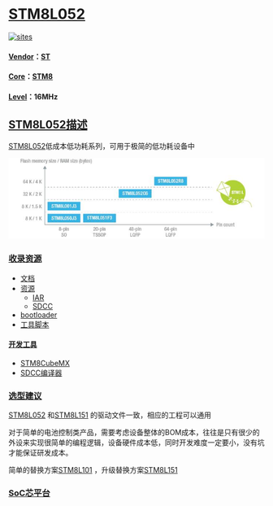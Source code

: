 ﻿# [STM8L052](https://github.com/SoCXin/STM8L052)

[![sites](http://182.61.61.133/link/resources/SoC.png)](http://www.SoC.Xin)

#### [Vendor](https://github.com/SoCXin/Vendor)：[ST](https://github.com/SoCXin/ST)
#### [Core](https://github.com/SoCXin/STM8)：[STM8](https://github.com/SoCXin/STM8)
#### [Level](https://github.com/SoCXin/Level)：16MHz

## [STM8L052描述](https://github.com/SoCXin/STM8L052/wiki)

[STM8L052](https://github.com/SoCXin/STM8L052)低成本低功耗系列，可用于极简的低功耗设备中

[![sites](docs/STM8L051.png)](https://www.st.com/zh/microcontrollers-microprocessors/stm8l-value-line.html)

### [收录资源](https://github.com/SoCXin/STM8L052)

* [文档](docs/)
* [资源](src/)
    * [IAR](src/IAR)
    * [SDCC](src/SDCC)
* [bootloader](bootloader/)
* [工具脚本](tools/)


#### [开发工具](https://github.com/SoCXin)

* [STM8CubeMX](https://www.st.com/zh/development-tools/stm8cubemx.html)
* [SDCC编译器](http://sdcc.sourceforge.net/)

### [选型建议](https://github.com/SoCXin)

[STM8L052](https://github.com/SoCXin/STM8L052) 和[STM8L151](https://github.com/SoCXin/STM8L151) 的驱动文件一致，相应的工程可以通用

对于简单的电池控制类产品，需要考虑设备整体的BOM成本，往往是只有很少的外设来实现很简单的编程逻辑，设备硬件成本低，同时开发难度一定要小，没有坑才能保证研发成本。

简单的替换方案[STM8L101](https://github.com/SoCXin/STM8L101) ，升级替换方案[STM8L151](https://github.com/SoCXin/STM8L151)

###  [SoC芯平台](http://www.SoC.Xin)
